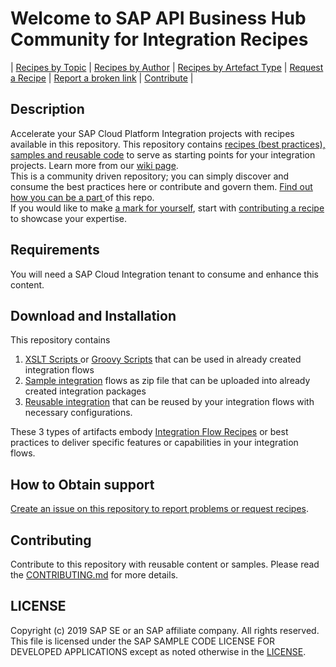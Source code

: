 # Welcome to SAP API Business Hub Community for Integration Recipes
\| [Recipes by Topic](Recipes/readme.md)  \| [Recipes by Author](Recipes/author.md) \| [Recipes by Artefact Type](Recipes/for/readme.md) \| [Request a Recipe](https://github.com/SAP-samples/cloud-integration-flow/issues/new?assignees=&labels=Recipe%20Request&template=recipe-request.md&title=How+to++) \| [Report a broken link](https://github.com/SAP-samples/cloud-integration-flow/issues/new?assignees=&labels=documentation&template=bug_report.md&title=Broken%20Link) \| [Contribute](https://github.com/SAP-samples/apibusinesshub-integration-recipes/blob/master/CONTRIBUTING.md) \|


## Description
Accelerate your SAP Cloud Platform Integration projects with recipes available in this repository. This repository contains [recipes (best practices), samples and reusable code](Recipes) to serve as starting points for your integration projects. Learn more from our [wiki page](https://github.com/SAP-samples/apibusinesshub-integration-recipes/wiki).\
This is a community driven repository; you can simply discover and consume the best practices here or contribute and govern them. [Find out how you can be a part ](https://github.com/SAP-samples/apibusinesshub-integration-recipes/wiki/Things-to-do-on-this-repo) of this repo.\
If you would like to make [a mark for yourself](https://github.com/SAP-samples/apibusinesshub-integration-recipes/blob/master/Recipes/author.md), start with [contributing a recipe](https://github.com/SAP-samples/apibusinesshub-integration-recipes/blob/master/CONTRIBUTING.md) to showcase your expertise.

## Requirements
You will need a SAP Cloud Integration tenant to consume and enhance this content.

## Download and Installation
This repository contains
1. [XSLT Scripts ](Recipes/for/readme.md#xslt-scripts) or [Groovy Scripts](Recipes/for/readme.md#groovy-scripts) that can be used in already created integration flows
2. [Sample integration](Recipes/for/readme.md#sample-integration-flows) flows as zip file that can be uploaded into already created integration packages
3. [Reusable integration](Recipes/for/readme.md#reusable-integration-flows) that can be reused by your integration flows with necessary configurations.

These 3 types of artifacts embody  [Integration Flow Recipes](Recipes) or best practices to deliver specific features or capabilities in your integration flows.

## How to Obtain support
[Create an issue on this repository to report problems or request recipes](https://github.com/SAP-samples/cloud-integration-flow/issues/new).
## Contributing
Contribute to this repository with reusable content or samples. Please read the [CONTRIBUTING.md](CONTRIBUTING.md) for more details.
## LICENSE
Copyright (c) 2019 SAP SE or an SAP affiliate company. All rights reserved.
This file is licensed under the SAP SAMPLE CODE LICENSE FOR DEVELOPED APPLICATIONS except as noted otherwise in the [LICENSE](LICENSE).
